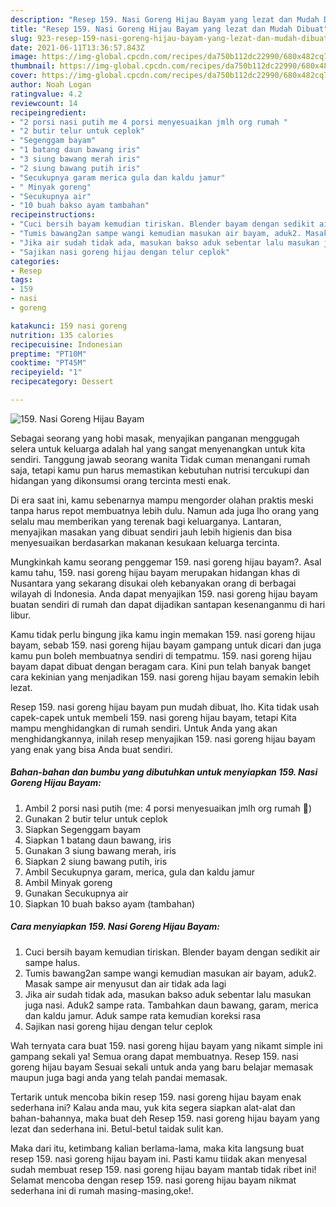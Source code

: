 ```yaml
---
description: "Resep 159. Nasi Goreng Hijau Bayam yang lezat dan Mudah Dibuat"
title: "Resep 159. Nasi Goreng Hijau Bayam yang lezat dan Mudah Dibuat"
slug: 923-resep-159-nasi-goreng-hijau-bayam-yang-lezat-dan-mudah-dibuat
date: 2021-06-11T13:36:57.843Z
image: https://img-global.cpcdn.com/recipes/da750b112dc22990/680x482cq70/159-nasi-goreng-hijau-bayam-foto-resep-utama.jpg
thumbnail: https://img-global.cpcdn.com/recipes/da750b112dc22990/680x482cq70/159-nasi-goreng-hijau-bayam-foto-resep-utama.jpg
cover: https://img-global.cpcdn.com/recipes/da750b112dc22990/680x482cq70/159-nasi-goreng-hijau-bayam-foto-resep-utama.jpg
author: Noah Logan
ratingvalue: 4.2
reviewcount: 14
recipeingredient:
- "2 porsi nasi putih me 4 porsi menyesuaikan jmlh org rumah "
- "2 butir telur untuk ceplok"
- "Segenggam bayam"
- "1 batang daun bawang iris"
- "3 siung bawang merah iris"
- "2 siung bawang putih iris"
- "Secukupnya garam merica gula dan kaldu jamur"
- " Minyak goreng"
- "Secukupnya air"
- "10 buah bakso ayam tambahan"
recipeinstructions:
- "Cuci bersih bayam kemudian tiriskan. Blender bayam dengan sedikit air sampe halus."
- "Tumis bawang2an sampe wangi kemudian masukan air bayam, aduk2. Masak sampe air menyusut dan air tidak ada lagi"
- "Jika air sudah tidak ada, masukan bakso aduk sebentar lalu masukan juga nasi. Aduk2 sampe rata. Tambahkan daun bawang, garam, merica dan kaldu jamur. Aduk sampe rata kemudian koreksi rasa"
- "Sajikan nasi goreng hijau dengan telur ceplok"
categories:
- Resep
tags:
- 159
- nasi
- goreng

katakunci: 159 nasi goreng 
nutrition: 135 calories
recipecuisine: Indonesian
preptime: "PT10M"
cooktime: "PT45M"
recipeyield: "1"
recipecategory: Dessert

---
```



![159. Nasi Goreng Hijau Bayam](https://img-global.cpcdn.com/recipes/da750b112dc22990/680x482cq70/159-nasi-goreng-hijau-bayam-foto-resep-utama.jpg)

Sebagai seorang yang hobi masak, menyajikan panganan menggugah selera untuk keluarga adalah hal yang sangat menyenangkan untuk kita sendiri. Tanggung jawab seorang  wanita Tidak cuman menangani rumah saja, tetapi kamu pun harus memastikan kebutuhan nutrisi tercukupi dan hidangan yang dikonsumsi orang tercinta mesti enak.

Di era  saat ini, kamu sebenarnya mampu mengorder olahan praktis meski tanpa harus repot membuatnya lebih dulu. Namun ada juga lho orang yang selalu mau memberikan yang terenak bagi keluarganya. Lantaran, menyajikan masakan yang dibuat sendiri jauh lebih higienis dan bisa menyesuaikan berdasarkan makanan kesukaan keluarga tercinta. 



Mungkinkah kamu seorang penggemar 159. nasi goreng hijau bayam?. Asal kamu tahu, 159. nasi goreng hijau bayam merupakan hidangan khas di Nusantara yang sekarang disukai oleh kebanyakan orang di berbagai wilayah di Indonesia. Anda dapat menyajikan 159. nasi goreng hijau bayam buatan sendiri di rumah dan dapat dijadikan santapan kesenanganmu di hari libur.

Kamu tidak perlu bingung jika kamu ingin memakan 159. nasi goreng hijau bayam, sebab 159. nasi goreng hijau bayam gampang untuk dicari dan juga kamu pun boleh membuatnya sendiri di tempatmu. 159. nasi goreng hijau bayam dapat dibuat dengan beragam cara. Kini pun telah banyak banget cara kekinian yang menjadikan 159. nasi goreng hijau bayam semakin lebih lezat.

Resep 159. nasi goreng hijau bayam pun mudah dibuat, lho. Kita tidak usah capek-capek untuk membeli 159. nasi goreng hijau bayam, tetapi Kita mampu menghidangkan di rumah sendiri. Untuk Anda yang akan menghidangkannya, inilah resep menyajikan 159. nasi goreng hijau bayam yang enak yang bisa Anda buat sendiri.

<!--inarticleads1-->

##### Bahan-bahan dan bumbu yang dibutuhkan untuk menyiapkan 159. Nasi Goreng Hijau Bayam:

1. Ambil 2 porsi nasi putih (me: 4 porsi menyesuaikan jmlh org rumah 🤭)
1. Gunakan 2 butir telur untuk ceplok
1. Siapkan Segenggam bayam
1. Siapkan 1 batang daun bawang, iris
1. Gunakan 3 siung bawang merah, iris
1. Siapkan 2 siung bawang putih, iris
1. Ambil Secukupnya garam, merica, gula dan kaldu jamur
1. Ambil  Minyak goreng
1. Gunakan Secukupnya air
1. Siapkan 10 buah bakso ayam (tambahan)




<!--inarticleads2-->

##### Cara menyiapkan 159. Nasi Goreng Hijau Bayam:

1. Cuci bersih bayam kemudian tiriskan. Blender bayam dengan sedikit air sampe halus.
1. Tumis bawang2an sampe wangi kemudian masukan air bayam, aduk2. Masak sampe air menyusut dan air tidak ada lagi
1. Jika air sudah tidak ada, masukan bakso aduk sebentar lalu masukan juga nasi. Aduk2 sampe rata. Tambahkan daun bawang, garam, merica dan kaldu jamur. Aduk sampe rata kemudian koreksi rasa
1. Sajikan nasi goreng hijau dengan telur ceplok




Wah ternyata cara buat 159. nasi goreng hijau bayam yang nikamt simple ini gampang sekali ya! Semua orang dapat membuatnya. Resep 159. nasi goreng hijau bayam Sesuai sekali untuk anda yang baru belajar memasak maupun juga bagi anda yang telah pandai memasak.

Tertarik untuk mencoba bikin resep 159. nasi goreng hijau bayam enak sederhana ini? Kalau anda mau, yuk kita segera siapkan alat-alat dan bahan-bahannya, maka buat deh Resep 159. nasi goreng hijau bayam yang lezat dan sederhana ini. Betul-betul taidak sulit kan. 

Maka dari itu, ketimbang kalian berlama-lama, maka kita langsung buat resep 159. nasi goreng hijau bayam ini. Pasti kamu tiidak akan menyesal sudah membuat resep 159. nasi goreng hijau bayam mantab tidak ribet ini! Selamat mencoba dengan resep 159. nasi goreng hijau bayam nikmat sederhana ini di rumah masing-masing,oke!.


